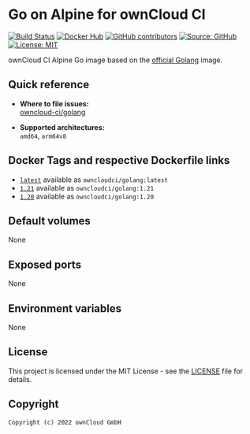 # Go on Alpine for ownCloud CI

[![Build Status](https://img.shields.io/drone/build/owncloud-ci/golang?logo=drone&server=https%3A%2F%2Fdrone.owncloud.com)](https://drone.owncloud.com/owncloud-ci/golang)
[![Docker Hub](https://img.shields.io/docker/v/owncloudci/golang?logo=docker&label=dockerhub&sort=semver&logoColor=white)](https://hub.docker.com/r/owncloudci/golang)
[![GitHub contributors](https://img.shields.io/github/contributors/owncloud-ci/golang)](https://github.com/owncloud-ci/golang/graphs/contributors)
[![Source: GitHub](https://img.shields.io/badge/source-github-blue.svg?logo=github&logoColor=white)](https://github.com/owncloud-ci/golang)
[![License: MIT](https://img.shields.io/github/license/owncloud-ci/golang)](https://github.com/owncloud-ci/golang/blob/main/LICENSE)

ownCloud CI Alpine Go image based on the [official Golang](https://registry.hub.docker.com/_/golang/) image.

## Quick reference

- **Where to file issues:**\
  [owncloud-ci/golang](https://github.com/owncloud-ci/golang/issues)

- **Supported architectures:**\
  `amd64`, `arm64v8`

## Docker Tags and respective Dockerfile links

- [`latest`](https://github.com/owncloud-ci/golang/blob/main/latest/Dockerfile.amd64) available as `owncloudci/golang:latest`
- [`1.21`](https://github.com/owncloud-ci/golang/blob/main/v1.21/Dockerfile.amd64) available as `owncloudci/golang:1.21`
- [`1.20`](https://github.com/owncloud-ci/golang/blob/main/v1.20/Dockerfile.amd64) available as `owncloudci/golang:1.20`

## Default volumes

None

## Exposed ports

None

## Environment variables

None

## License

This project is licensed under the MIT License - see the [LICENSE](https://github.com/owncloud-ci/golang/blob/main/LICENSE) file for details.

## Copyright

```Text
Copyright (c) 2022 ownCloud GmbH
```
